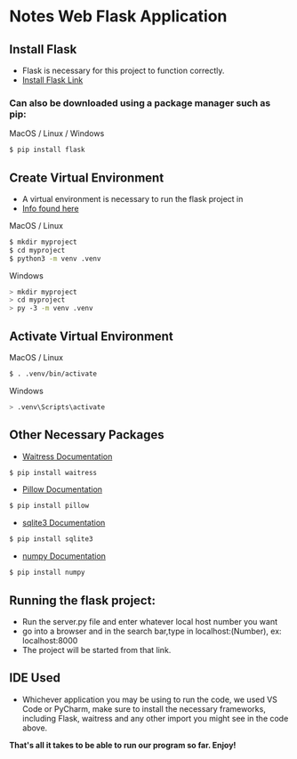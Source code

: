 # Notes Web Flask Application 

## Install Flask
* Flask is necessary for this project to function correctly. 
* [Install Flask Link](https://code.visualstudio.com/docs/python/tutorial-flask)


### Can also be downloaded using a package manager such as pip: 
 
MacOS / Linux / Windows
```bash
$ pip install flask 
```

## Create Virtual Environment
* A virtual environment is necessary to run the flask project in
* [Info found here](https://flask.palletsprojects.com/en/3.0.x/installation)

MacOS / Linux
```bash
$ mkdir myproject
$ cd myproject
$ python3 -m venv .venv
```
Windows 
```bash
> mkdir myproject
> cd myproject
> py -3 -m venv .venv
```

## Activate Virtual Environment 

MacOS / Linux
```bash
$ . .venv/bin/activate
```

Windows 
```bash
> .venv\Scripts\activate
```

## Other Necessary Packages

* [Waitress Documentation](https://pypi.org/project/waitress)
```bash
$ pip install waitress
```
* [Pillow Documentation](https://pypi.org/project/pillow/)
```bash
$ pip install pillow
```
* [sqlite3 Documentation](https://docs.python.org/3/library/sqlite3.html)
```bash
$ pip install sqlite3
```
* [numpy Documentation](https://numpy.org/doc/)
```bash
$ pip install numpy 
```


## Running the flask project: 
* Run the server.py file and enter whatever local host number you want
* go into a browser and in the search bar,type in localhost:(Number), ex: localhost:8000
* The project will be started from that link. 

## IDE Used 
* Whichever application you may be using to run the code, we used VS Code or PyCharm, make sure to install the necessary frameworks, including Flask, waitress and any other import you might see in the code above.

**That's all it takes to be able to run our program so far. Enjoy!**